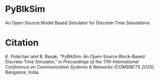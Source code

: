 # PyBlkSim
An Open-Source Model Based Simulator for Discrete-Time Simulations

# Citation
K. Polachan and B. Basak, "PyBlkSim: An Open-Source Block-Based Discrete-Time Simulator," in *Proceedings of the 17th International Conference on Communication Systems & Networks (COMSNETS 2025)*, Bangalore, India.
